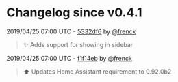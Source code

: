 # Changelog since v0.4.1

2019/04/25 07:00 UTC - [5332df6](https://github.com/hassio-addons/addon-motioneye/commit/5332df608f95027edd5e4a03661419136da7cca2) by [@frenck](https://github.com/frenck)
> :sparkles: Adds support for showing in sidebar 

2019/04/25 07:00 UTC - [f1f14eb](https://github.com/hassio-addons/addon-motioneye/commit/f1f14eb0d38fed29602ac787ddff40c065606eed) by [@frenck](https://github.com/frenck)
> :arrow_up: Updates Home Assistant requirement to 0.92.0b2 

